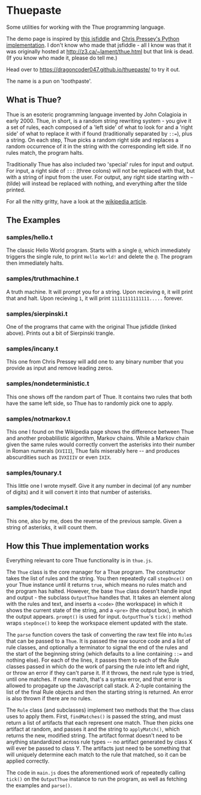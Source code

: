# Thuepaste

Some utilities for working with the Thue programming language.

The demo page is inspired by [this jsfiddle](https://jsfiddle.net/ao6egwh9/3/) and [Chris Pressey's Python implementation](https://github.com/catseye/Thue/blob/master/src/thue.py). I don't know who made that jsfiddle - all I know was that it was originally hosted at <http://z3.ca/~lament/thue.html> but that link is dead. (If you know who made it, please do tell me.)

Head over to <https://dragoncoder047.github.io/thuepaste/> to try it out.

The name is a pun on 'toothpaste'.

## What is Thue?

Thue is an esoteric programming language invented by John Colagioia in early 2000. Thue, in short, is a random string rewriting system - you give it a set of rules, each composed of a 'left side' of what to look for and a 'right side' of what to replace it with if found (traditionally separated by `::=`), plus a string. On each step, Thue picks a random right side and replaces a random occurrence of it in the string with the corresponding left side. If no rules match, the program halts.

Traditionally Thue has also included two 'special' rules for input and output. For input, a right side of `:::` (three colons) will not be replaced with that, but with a string of input from the user. For output, any right side starting with `~` (tilde) will instead be replaced with nothing, and everything after the tilde printed.

For all the nitty gritty, have a look at the [wikipedia article](https://en.wikipedia.org/wiki/Thue_(programming_language)).

## The Examples

### samples/hello.t

The classic Hello World program. Starts with a single `@`, which immediately triggers the single rule, to print `Hello World!` and delete the `@`. The program then immediately halts.

### samples/truthmachine.t

A truth machine. It will prompt you for a string. Upon recieving `0`, it will print that and halt. Upon recieving `1`, it will print `11111111111111.....` forever.

### samples/sierpinski.t

One of the programs that came with the original Thue jsfiddle (linked above). Prints out a bit of Sierpinski trangle.

### samples/incany.t

This one from Chris Pressey will add one to any binary number that you provide as input and remove leading zeros.

### samples/nondeterministic.t

This one shows off the random part of Thue. It contains two rules that both have the same left side, so Thue has to randomly pick one to apply.

### samples/notmarkov.t

This one I found on the Wikipedia page shows the difference between Thue and another probablilistic algorithm, Markov chains. While a Markov chain given the same rules would correctly convert the asterisks into their number in Roman numerals (`XVIII`), Thue fails miserably here -- and produces abscurdities such as `IVXIIIV` or even `IXIX`.

### samples/tounary.t

This little one I wrote myself. Give it any number in decimal (of any number of digits) and it will convert it into that number of asterisks.

### samples/todecimal.t

This one, also by me, does the reverse of the previous sample. Given a string of asterisks, it will count them.

## How this Thue implementation works

Everything relevant to core Thue functionality is in `thue.js`.

The `Thue` class is the core manager for a Thue program. The constructor takes the list of rules and the string. You then repeatedly call `stepOnce()` on your Thue instance until it returns `true`, which means no rules match and the program has halted. However, the base `Thue` class doesn't handle input and output - the subclass `OutputThue` handles that. It takes an element along with the rules and text, and inserts a `<code>` (the workspace) in which it shows the current state of the string, and a `<pre>` (the output box), in which the output appears. `prompt()` is used for input. `OutputThue`'s `tick()` method wraps `stepOnce()` to keep the workspace element updated with the state.

The `parse` function covers the task of converting the raw text file into `Rule`s that can be passed to a `Thue`. It is passed the raw source code and a list of rule classes, and optionally a terminator to signal the end of the rules and the start of the beginning string (which defaults to a line containing `::=` and nothing else). For each of the lines, it passes them to each of the Rule classes passed in which do the work of parsing the rule into left and right, or throw an error if they can't parse it. If it throws, the next rule type is tried, until one matches. If none match, that's a syntax error, and that error is allowed to propagate up the Javascript call stack. A 2-tuple containing the list of the final Rule objects and then the starting string is returned. An error is also thrown if there are no rules.

The `Rule` class (and subclasses) implement two methods that the `Thue` class uses to apply them. First, `findMatches()` is passed the string, and must return a list of artifacts that each represent one match. Thue then picks one artifact at random, and passes it and the string to `applyMatch()`, which returns the new, modified string. The artifact format doesn't need to be anything standardized across rule types -- no artifact generated by class X will ever be passed to class Y. The artifacts just need to be something that will uniquely determine each match to the rule that matched, so it can be applied correctly.

The code in `main.js` does the aforementioned work of repeatedly calling `tick()` on the `OutputThue` instance to run the program, as well as fetching the examples and `parse()`.
